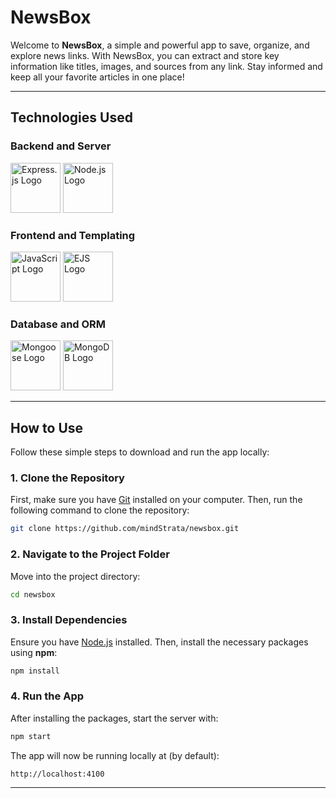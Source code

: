# NewsBox

Welcome to **NewsBox**, a simple and powerful app to save, organize, and explore news links. With NewsBox, you can extract and store key information like titles, images, and sources from any link. Stay informed and keep all your favorite articles in one place!

---

## **Technologies Used**

### **Backend and Server**

<img src="https://cdn.prod.website-files.com/6320125ace536b6ad148eca3/66502d746f57d299fe0e0c31_Image%201-Express.js.webp" alt="Express.js Logo" width="80">

<img src="https://upload.wikimedia.org/wikipedia/commons/d/d9/Node.js_logo.svg" alt="Node.js Logo" width="80">

### **Frontend and Templating**

<img src="https://upload.wikimedia.org/wikipedia/commons/6/6a/JavaScript-logo.png" alt="JavaScript Logo" width="80">

<img src="https://miro.medium.com/v2/resize:fit:1100/format:webp/1*-8c5bXmKhpKg8NRnBMu0zQ.gif" alt="EJS Logo" width="80">

### **Database and ORM**

<img src="https://avatars.githubusercontent.com/u/7552965?s=200&v=4" alt="Mongoose Logo" width="80">

<img src="https://i.pinimg.com/736x/b2/31/7e/b2317e8174e5fcef57c74c662f57d155.jpg" alt="MongoDB Logo" width="80">

---

## **How to Use**

Follow these simple steps to download and run the app locally:

### **1. Clone the Repository**

First, make sure you have [Git](https://git-scm.com/) installed on your computer. Then, run the following command to clone the repository:

```bash
git clone https://github.com/mindStrata/newsbox.git
```

### **2. Navigate to the Project Folder**

Move into the project directory:

```bash
cd newsbox
```

### **3. Install Dependencies**

Ensure you have [Node.js](https://nodejs.org/) installed. Then, install the necessary packages using **npm**:

```bash
npm install
```

### **4. Run the App**

After installing the packages, start the server with:

```bash
npm start
```

The app will now be running locally at (by default):

```text
http://localhost:4100
```

---
